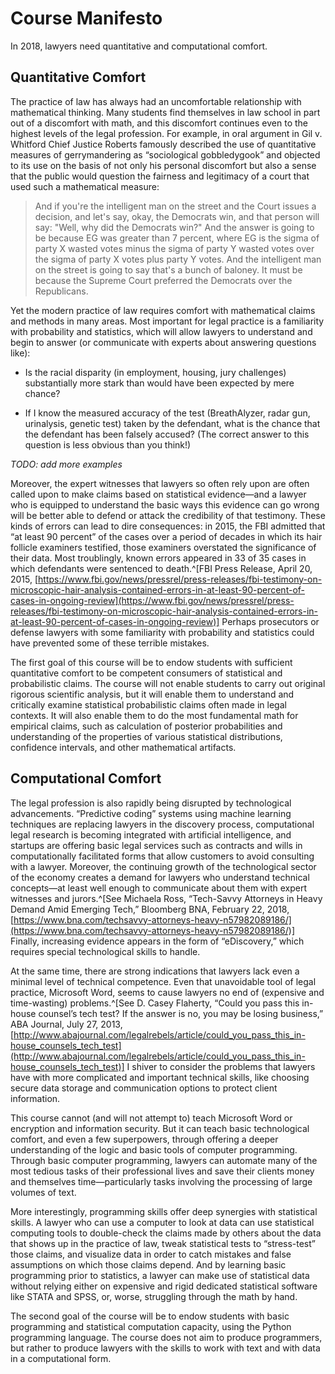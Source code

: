 # Course Manifesto

In 2018, lawyers need quantitative and computational comfort.

## Quantitative Comfort 

The practice of law has always had an uncomfortable relationship with mathematical thinking. Many students find themselves in law school in part out of a discomfort with math, and this discomfort continues even to the highest levels of the legal profession. For example, in oral argument in Gil v. Whitford Chief Justice Roberts famously described the use of quantitative measures of gerrymandering as “sociological gobbledygook” and objected to its use on the basis of not only his personal discomfort but also a sense that the public would question the fairness and legitimacy of a court that used such a mathematical measure: 

> And if you're the intelligent man on the street and the Court issues a decision, and let's say, okay, the Democrats win, and that person will say: "Well, why did the Democrats win?" And the answer is going to be because EG was greater than 7 percent, where EG is the sigma of party X wasted votes minus the sigma of party Y wasted votes over the sigma of party X votes plus party Y votes. And the intelligent man on the street is going to say that's a bunch of baloney. It must be because the Supreme Court preferred the Democrats over the Republicans. 

Yet the modern practice of law requires comfort with mathematical claims and methods in many areas. Most important for legal practice is a familiarity with probability and statistics, which will allow lawyers to understand and begin to answer (or communicate with experts about answering questions like): 

- Is the racial disparity (in employment, housing, jury challenges) substantially more stark than would have been expected by mere chance? 

- If I know the measured accuracy of the test (BreathAlyzer, radar gun, urinalysis, genetic test) taken by the defendant, what is the chance that the defendant has been falsely accused? (The correct answer to this question is less obvious than you think!)

*TODO: add more examples*

Moreover, the expert witnesses that lawyers so often rely upon are often called upon to make claims based on statistical evidence—and a lawyer who is equipped to understand the basic ways this evidence can go wrong will be better able to defend or attack the credibility of that testimony. These kinds of errors can lead to dire consequences: in 2015, the FBI admitted that “at least 90 percent” of the cases over a period of decades in which its hair follicle examiners testified, those examiners overstated the significance of their data. Most troublingly, known errors appeared in 33 of 35 cases in which defendants were sentenced to death.^[FBI Press Release, April 20, 2015, [https://www.fbi.gov/news/pressrel/press-releases/fbi-testimony-on-microscopic-hair-analysis-contained-errors-in-at-least-90-percent-of-cases-in-ongoing-review](https://www.fbi.gov/news/pressrel/press-releases/fbi-testimony-on-microscopic-hair-analysis-contained-errors-in-at-least-90-percent-of-cases-in-ongoing-review)] Perhaps prosecutors or defense lawyers with some familiarity with probability and statistics could have prevented some of these terrible mistakes.

The first goal of this course will be to endow students with sufficient quantitative comfort to be competent consumers of statistical and probabilistic claims. The course will not enable students to carry out original rigorous scientific analysis, but it will enable them to understand and critically examine statistical probabilistic claims often made in legal contexts. It will also enable them to do the most fundamental math for empirical claims, such as calculation of posterior probabilities and understanding of the properties of various statistical distributions, confidence intervals, and other mathematical artifacts.

## Computational Comfort

The legal profession is also rapidly being disrupted by technological advancements. “Predictive coding” systems using machine learning techniques are replacing lawyers in the discovery process, computational legal research is becoming integrated with artificial intelligence, and startups are offering basic legal services such as contracts and wills in computationally facilitated forms that allow customers to avoid consulting with a lawyer. Moreover, the continuing growth of the technological sector of the economy creates a demand for lawyers who understand technical concepts—at least well enough to communicate about them with expert witnesses and jurors.^[See Michaela Ross, “Tech-Savvy Attorneys in Heavy Demand Amid Emerging Tech,” Bloomberg BNA, February 22, 2018, [https://www.bna.com/techsavvy-attorneys-heavy-n57982089186/](https://www.bna.com/techsavvy-attorneys-heavy-n57982089186/)] Finally, increasing evidence appears in the form of “eDiscovery,” which requires special technological skills to handle.

At the same time, there are strong indications that lawyers lack even a minimal level of technical competence. Even that unavoidable tool of legal practice, Microsoft Word, seems to cause lawyers no end of (expensive and time-wasting) problems.^[See D. Casey Flaherty, “Could you pass this in-house counsel’s tech test? If the answer is no, you may be losing business,” ABA Journal, July 27, 2013, [http://www.abajournal.com/legalrebels/article/could_you_pass_this_in-house_counsels_tech_test](http://www.abajournal.com/legalrebels/article/could_you_pass_this_in-house_counsels_tech_test)] I shiver to consider the problems that lawyers have with more complicated and important technical skills, like choosing secure data storage and communication options to protect client information.

This course cannot (and will not attempt to) teach Microsoft Word or encryption and information security. But it can teach basic technological comfort, and even a few superpowers, through offering a deeper understanding of the logic and basic tools of computer programming. Through basic computer programming, lawyers can automate many of the most tedious tasks of their professional lives and save their clients money and themselves time—particularly tasks involving the processing of large volumes of text.

More interestingly, programming skills offer deep synergies with statistical skills. A lawyer who can use a computer to look at data can use statistical computing tools to double-check the claims made by others about the data that shows up in the practice of law, tweak statistical tests to “stress-test” those claims, and visualize data in order to catch mistakes and false assumptions on which those claims depend. And by learning basic programming prior to statistics, a lawyer can make use of statistical data without relying either on expensive and rigid dedicated statistical software like STATA and SPSS, or, worse, struggling through the math by hand.

The second goal of the course will be to endow students with basic programming and statistical computation capacity, using the Python programming language. The course does not aim to produce programmers, but rather to produce lawyers with the skills to work with text and with data in a computational form.
